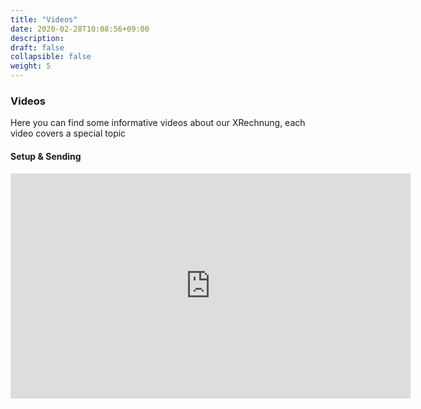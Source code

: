 ```yaml
---
title: "Videos"
date: 2020-02-28T10:08:56+09:00
description: 
draft: false
collapsible: false
weight: 5
---
```

### Videos

Here you can find some informative videos about our XRechnung, each video covers a special topic

#### Setup & Sending
<p style="text-align: center;">
<iframe width="640" height="360" src="https://www.youtube.com/embed/y0RyMASCUzs" title="YouTube video player" frameborder="0" allow="accelerometer; autoplay; clipboard-write; encrypted-media; gyroscope; picture-in-picture" allowfullscreen></iframe>
</p>